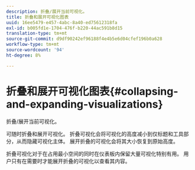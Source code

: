 ```yaml
---
description: 折叠/展开当前可视化。
title: 折叠和展开可视化图表
uuid: 16ee5479-e457-4abc-8a40-ed75612318fa
exl-id: b005fd1e-1704-476f-b220-44ac591b8d15
translation-type: tm+mt
source-git-commit: d9df90242ef96188f4e4b5e6d04cfef196b0a628
workflow-type: tm+mt
source-wordcount: '94'
ht-degree: 8%

---
```


# 折叠和展开可视化图表{#collapsing-and-expanding-visualizations}

折叠/展开当前可视化。

可随时折叠和展开可视化。 折叠可视化会将可视化的高度减小到仅标题和工具部分，从而隐藏可视化主体。 展开折叠的可视化会将其大小恢复到原始高度。

折叠可视化对于在占用最小空间的同时在仪表板内保留大量可视化特别有用。 用户只有在需要时才能展开折叠的可视化以查看其内容。
